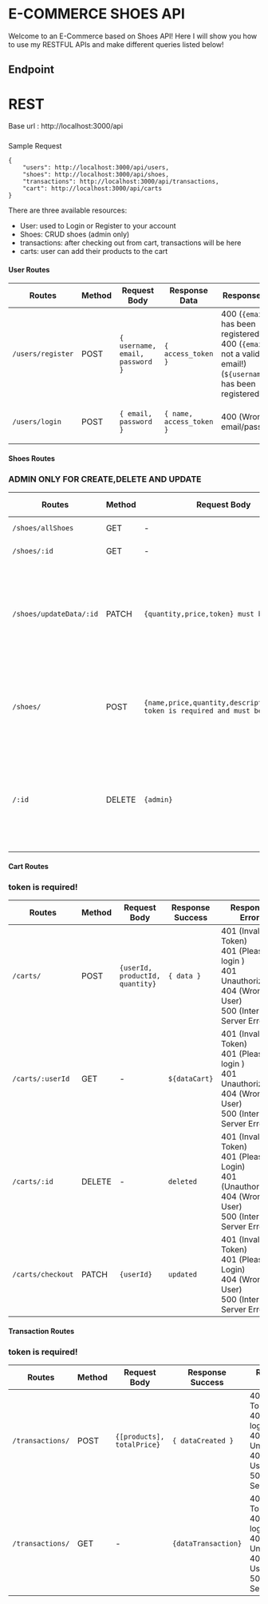# E-COMMERCE SHOES API
Welcome to an E-Commerce based on Shoes API! Here I will show you how to use my RESTFUL APIs and make different queries listed below!

## Endpoint
# REST
Base url : http://localhost:3000/api
###
Sample Request

    {
	    "users": http://localhost:3000/api/users,
	    "shoes": http://localhost:3000/api/shoes,
	    "transactions": http://localhost:3000/api/transactions,
	    "cart": http://localhost:3000/api/carts
    }

There are three available resources:

 - User: used to Login or Register to your account
 - Shoes: CRUD shoes (admin only)
 - transactions: after checking out from cart, transactions will be here
 - carts: user can add their products to the cart

#### User Routes


| Routes| Method | Request Body | Response Data| Response Error | Description |
|----------------------|--------|-----------------------------|-----------------------------------|--|---------------------------------------------------------------|
| `/users/register`| POST | `{ username, email, password }` | `{ access_token }` | 400 (`{email}` has been registered!) <br>400 (`{email}` is not a valid email!) <br>  (`${username}` has been registered!)|Register a new user|
| `/users/login` | POST | `{ email, password }`| `{ name, access_token }`| 400 (Wrong email/password) |Log in and get an email verification!|


####  Shoes Routes 

### ADMIN ONLY FOR CREATE,DELETE AND UPDATE
| Routes | Method | Request Body | Response Success | Response Error | Description|
|-----------------------------------|--------|----------------------------------|------------------|---------------------|------------------------------------------------------------------------------|
| `/shoes/allShoes`| GET | -| `{ data }`| 500 (Internal Server Error) | 
| `/shoes/:id` | GET | - | `${dataShoes}` | 500(internal server error) |
| `/shoes/updateData/:id` | PATCH | `{quantity,price,token} must be an admin`| `{ data }`| 401 (Invalid Token)<br> 401 (Please Login) <br> 401 (Unauthorized) <br> 404 (Wrong User) <br> 500 (Internal Server Error) | Updated a shoe|
| `/shoes/`| POST | `{name,price,quantity,description,image} token is required and must be an admin` | | 401 (Invalid Token)<br> 401 (Please Login) <br> 404 (Wrong User) <br> 500 (Internal Server Error) | Successfully created a new product|
| `/:id` | DELETE| `{admin}` | `deleted`| 401 (Invalid Token) <br> 401 (Please login ) <br> 401 Unauthorized <br> 404 (Wrong User) <br> 500 (Internal Server Error) | Deleted a shoe |

####  Cart Routes 

### token is required!
| Routes | Method | Request Body | Response Success | Response Error | Description|
|-----------------------------------|--------|----------------------------------|------------------|---------------------|------------------------------------------------------------------------------|
| `/carts/`| POST | `{userId, productId, quantity}`| `{ data }`| 401 (Invalid Token) <br> 401 (Please login ) <br> 401 Unauthorized <br> 404 (Wrong User) <br> 500 (Internal Server Error) | Created a Cart|
| `/carts/:userId` | GET | - | `${dataCart}` | 401 (Invalid Token) <br> 401 (Please login ) <br> 401 Unauthorized <br> 404 (Wrong User) <br> 500 (Internal Server Error) | get a Cart based on userId|
| `/carts/:id` | DELETE | - | `deleted`| 401 (Invalid Token)<br> 401 (Please Login) <br> 401 (Unauthorized) <br> 404 (Wrong User) <br> 500 (Internal Server Error) | Deleted a shoe|
| `/carts/checkout`| PATCH | `{userId}` | `updated` | 401 (Invalid Token)<br> 401 (Please Login) <br> 404 (Wrong User) <br> 500 (Internal Server Error) | Successfully checked out|

####  Transaction Routes 

###  token is required!
| Routes | Method | Request Body | Response Success | Response Error | Description|
|-----------------------------------|--------|----------------------------------|------------------|---------------------|------------------------------------------------------------------------------|
| `/transactions/`| POST | `{[products], totalPrice}`| `{ dataCreated }`| 401 (Invalid Token) <br> 401 (Please login ) <br> 401 Unauthorized <br> 404 (Wrong User) <br> 500 (Internal Server Error) | created a transaction|
| `/transactions/` | GET | - | `{dataTransaction}` | 401 (Invalid Token) <br> 401 (Please login ) <br> 401 Unauthorized <br> 404 (Wrong User) <br> 500 (Internal Server Error) | get transaction list based on user|




<!-- # REST
Base url : http://localhost:3000/api
Sample Request

    {
	    "users": http://localhost:3000/api/users,
	    "shoes": http://localhost:3000/api/shoes,
	    "transactions": http://localhost:3000/api/transactions,
	    "cart": http://localhost:3000/api/carts
    }

There are three available resources:

 - User: used to Login or Register to your account
 - Shoes: CRUD shoes (admin only)
 - transactions: after checking out from cart, transactions will be here
 - carts: user can add their products to the cart

# User

## Routing Register

    METHOD: POST
    http://localhost:3000/users/register

**Required:**

    body: {
	    username: String,
	    email: String,
	    password: String
    }
**Success Response:**

    Code: 201
    Content: {
	    userCreated
    }
**Error Response:**

    Code: 400
    Content: {
	    Email format is wrong
    } 

    
## Routing login

    METHOD: POST
    http://localhost:3000/users/login

**Required:**
	

    body: {
	    email: String,
	    password: String
    }
  
**Success Response:**

    Code: 200
    Content: {
	    token
    }

**Error Response:**

    Code: 401
    Content: {
	    error: "Email/password is wrong"
    }
 -->
